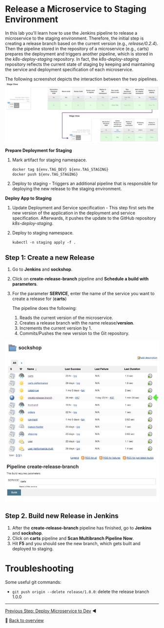 # Release a Microservice to Staging Environment

In this lab you'll learn how to use the Jenkins pipeline to release a microservice to the staging environment. Therefore, the initial step is creating a release branch based on the current version (e.g., *release/0.2.4*). Then the pipeline stored in the repository of a microservice (e.g., carts) prepares the deployment and triggers another pipeline, which is stored in the *k8s-deploy-staging* repository. In fact, the *k8s-deploy-staging* repository reflects the current state of staging by keeping and maintaining the service and deployment specification of each microservice. 

The following screenshot depicts the interaction between the two pipelines.
![pipeline_staging](../assets/pipeline_staging.png)

**Prepare Deployment for Staging**
1. Mark artifact for staging namespace.
    ```
    docker tag ${env.TAG_DEV} ${env.TAG_STAGING}
    docker push ${env.TAG_STAGING}
    ```

1. Deploy to staging - Triggers an additional pipeline that is responsible for deploying the new release to the staging environment. 

**Deploy App to Staging**
1. Update Deployment and Service specification - This step first sets the new version of the application in the deployment and service specification. Afterwards, it pushes the update to the GitHub repository *k8s-deploy-staging*.

1. Deploy to staging namespace.
    ```
    kubectl -n staging apply -f .
    ```

## Step 1: Create a new Release

1. Go to **Jenkins** and **sockshop**.
1. Click on **create-release-branch** pipeline and **Schedule a build with parameters**.
1. For the parameter **SERVICE**, enter the name of the service you want to create a release for (**carts**)

    The pipeline does the following:
    1. Reads the current version of the microservice.
    1. Creates a release branch with the name release/**version**.
    1. Increments the current version by 1. 
    1. Commits/Pushes the new version to the Git repository.

![pipeline_release_branch_1](../assets/pipeline_release_branch_1.png)
![pipeline_release_branch_2](../assets/pipeline_release_branch_2.png)

## Step 2. Build new Release in Jenkins
1. After the **create-release-branch** pipeline has finished, go to **Jenkins** and **sockshop**.
1. Click on **carts** pipeline and **Scan Multibranch Pipeline Now**.
1. Hit **F5** and you should see the new branch, which gets built and deployed to staging. 

# Troubleshooting
Some useful git commands:
- `git push origin --delete release/1.0.0`: delete the release branch 1.0.0

---

[Previous Step: Deploy Microservice to Dev](../02_Deploy_Microservice_to_Dev) :arrow_backward: 

:arrow_up_small: [Back to overview](../)